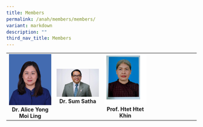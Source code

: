 ```yaml
---
title: Members
permalink: /anah/members/members/
variant: markdown
description: ""
third_nav_title: Members
---
```

<table>
   <tbody>
      <tr>
         <td width="25%">
            <a href="/anah-members/members/dr-alice-yong-moi-ling/" target="_blank">
            <img src="/images/ANAH%20ASEAN%20Network%20of%20Adrenal/Members/Dr__Alice_Yong_Moi_Ling.png">
            </a>
            <div align="center"><b>Dr. Alice Yong Moi Ling</b></div>
         </td>
         <td width="25%">
            <a href="/anah-members/members/dr-sum-satha/" target="_blank">
            <img src="/images/ANAH%20ASEAN%20Network%20of%20Adrenal/Members/Dr__Sum_Satha.png">
            </a>
            <div align="center"><b>Dr. Sum Satha </b></div>
         </td>
         <td width="25%">
            <a href="/anah-members/members/prof-htet-htet-khin/" target="_blank">
            <img src="/images/ANAH%20ASEAN%20Network%20of%20Adrenal/Members/Prof__Htet_Htet_Khin.png">
            </a>
            <div align="center"><b>Prof. Htet Htet Khin</b></div>
         </td>
         <td width="25%">
         </td>
      </tr>
   </tbody>
</table>